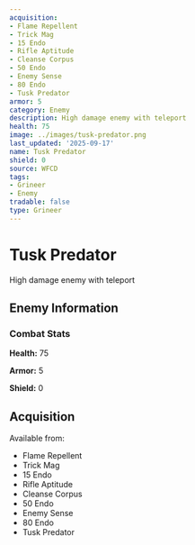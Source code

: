 ```yaml
---
acquisition:
- Flame Repellent
- Trick Mag
- 15 Endo
- Rifle Aptitude
- Cleanse Corpus
- 50 Endo
- Enemy Sense
- 80 Endo
- Tusk Predator
armor: 5
category: Enemy
description: High damage enemy with teleport
health: 75
image: ../images/tusk-predator.png
last_updated: '2025-09-17'
name: Tusk Predator
shield: 0
source: WFCD
tags:
- Grineer
- Enemy
tradable: false
type: Grineer
---
```


# Tusk Predator

High damage enemy with teleport

## Enemy Information

### Combat Stats

**Health:** 75

**Armor:** 5

**Shield:** 0

## Acquisition

Available from:
- Flame Repellent
- Trick Mag
- 15 Endo
- Rifle Aptitude
- Cleanse Corpus
- 50 Endo
- Enemy Sense
- 80 Endo
- Tusk Predator

